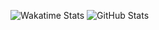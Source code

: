 ![Wakatime Stats](https://github-readme-stats.vercel.app/api/wakatime?username=schoolbusgaming)
![GitHub Stats](https://github-readme-stats.vercel.app/api?username=fentbuscoding)
